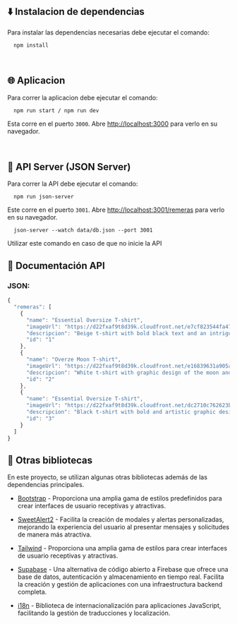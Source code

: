 ## ⬇️ Instalacion de dependencias

Para instalar las dependencias necesarias debe ejecutar el comando: 
```
  npm install
```


‎ 
## 🌐 Aplicacion

Para correr la aplicacion debe ejecutar el comando:
```
  npm run start / npm run dev
```
Esta corre en el puerto `3000`.
Abre [http://localhost:3000](http://localhost:3000) para verlo en su navegador.


‎ 
## 💾 API Server (JSON Server)

Para correr la API debe ejecutar el comando: 
```
  npm run json-server
```
Este corre en el puerto `3001`.
Abre [http://localhost:3001/remeras](http://localhost:3001/remeras) para verlo en su navegador. 

```
  json-server --watch data/db.json --port 3001
```
Utilizar este comando en caso de que no inicie la API

## 📄 Documentación API
### JSON:

```javascript
{
  "remeras": [
    {
      "name": "Essential Oversize T-shirt",
      "imageUrl": "https://d22fxaf9t8d39k.cloudfront.net/e7cf823544fa4734131f6fa37b9c19c7eb99a22aeca524ce5f49e5d6698338e67239.jpeg",
      "descripcion": "Beige t-shirt with bold black text and an intriguing phrase. Stylish and comfortable for everyday wear.",
      "id": "1"
    },
    {
      "name": "Overze Moon T-shirt",
      "imageUrl": "https://d22fxaf9t8d39k.cloudfront.net/e16839631a905a327103c7e6f353a281b27910353c07f533651a553c4018230d7239.jpg",
      "descripcion": "White t-shirt with graphic design of the moon and related text. Ideal for lovers of space and celestial bodies.",
      "id": "2"
    },
    {
      "name": "Essential Oversize T-shirt",
      "imageUrl": "https://d22fxaf9t8d39k.cloudfront.net/dc2710c762623b9fa12436931522b21590cfb0e4ac0a17f2b569c1cce7cba24e7239.jpg",
      "descripcion": "Black t-shirt with bold and artistic graphic design. Combines a classic grayscale figure with graffiti elements in red and white. ",
      "id": "3"
    }
  ]
}
```

## 🎨 Otras bibliotecas

En este proyecto, se utilizan algunas otras bibliotecas además de las dependencias principales.

 - [Bootstrap](https://getbootstrap.com/) - Proporciona una amplia gama de estilos predefinidos para crear interfaces de usuario receptivas y atractivas.

 - [SweetAlert2](https://sweetalert2.github.io/) - Facilita la creación de modales y alertas personalizadas, mejorando la experiencia del usuario al presentar mensajes y solicitudes de manera más atractiva.

 - [Tailwind](https://tailwindcss.com/docs/installation) - Proporciona una amplia gama de estilos para crear interfaces de usuario receptivas y atractivas.

 - [Supabase](https://supabase.io/docs) - Una alternativa de código abierto a Firebase que ofrece una base de datos, autenticación y almacenamiento en tiempo real. Facilita la creación y gestión de aplicaciones con una infraestructura backend completa.

 - [i18n](https://www.i18next.com) - Biblioteca de internacionalización para aplicaciones JavaScript, facilitando la gestión de traducciones y localización.


